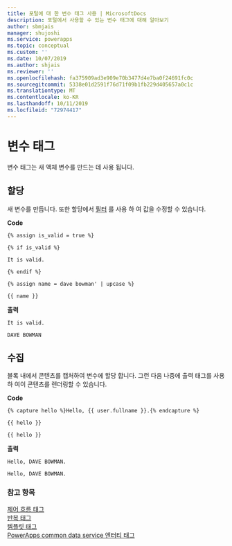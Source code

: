 ```yaml
---
title: 포털에 대 한 변수 태그 사용 | MicrosoftDocs
description: 포털에서 사용할 수 있는 변수 태그에 대해 알아보기
author: sbmjais
manager: shujoshi
ms.service: powerapps
ms.topic: conceptual
ms.custom: ''
ms.date: 10/07/2019
ms.author: shjais
ms.reviewer: ''
ms.openlocfilehash: fa375909ad3e909e70b3477d4e7ba0f24691fc0c
ms.sourcegitcommit: 5338e01d2591f76d71f09b1fb229d405657a0c1c
ms.translationtype: MT
ms.contentlocale: ko-KR
ms.lasthandoff: 10/11/2019
ms.locfileid: "72974417"
---
```

# <a name="variable-tags"></a>변수 태그

변수 태그는 새 액체 변수를 만드는 데 사용 됩니다.

## <a name="assign"></a>할당

새 변수를 만듭니다. 또한 할당에서 [필터](liquid-filters.md) 를 사용 하 여 값을 수정할 수 있습니다.  

**Code**

```
{% assign is_valid = true %}

{% if is_valid %}

It is valid.

{% endif %}

{% assign name = dave bowman' | upcase %}

{{ name }}
```

**출력**

```
It is valid.

DAVE BOWMAN
```

## <a name="capture"></a>수집

블록 내에서 콘텐츠를 캡처하여 변수에 할당 합니다. 그런 다음 나중에 출력 태그를 사용 하 여이 콘텐츠를 렌더링할 수 있습니다.

**Code**

```
{% capture hello %}Hello, {{ user.fullname }}.{% endcapture %}

{{ hello }}

{{ hello }}
```

**출력**

```
Hello, DAVE BOWMAN.

Hello, DAVE BOWMAN.
```

### <a name="see-also"></a>참고 항목

[제어 흐름 태그](control-flow-tags.md)<br>
[반복 태그](iteration-tags.md)<br>
[템플릿 태그](template-tags.md)<br>
[PowerApps common data service 엔터티 태그](portals-entity-tags.md)
